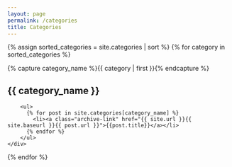```yaml
---
layout: page
permalink: /categories
title: Categories
---
```

{% assign sorted_categories = site.categories | sort %}
{% for category in sorted_categories %}
  <div class="archive-group">
    {% capture category_name %}{{ category | first }}{% endcapture %}
    <div id="#{{ category_name | slugize }}">
        <h2>{{ category_name }}</h2>

        <ul>
          {% for post in site.categories[category_name] %}
            <li><a class="archive-link" href="{{ site.url }}{{ site.baseurl }}{{ post.url }}">{{post.title}}</a></li>
          {% endfor %}
        </ul>
    </div>
  </div>
{% endfor %}